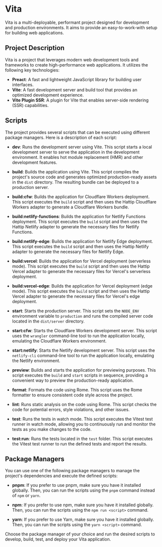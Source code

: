 # Vita

Vita is a multi-deployable, performant project designed for development and production environments. It aims to provide an easy-to-work-with setup for building web applications.

## Project Description

Vita is a project that leverages modern web development tools and frameworks to create high-performance web applications. It utilizes the following key technologies:

- **Preact**: A fast and lightweight JavaScript library for building user interfaces.
- **Vite**: A fast development server and build tool that provides an optimized development experience.
- **Vite Plugin SSR**: A plugin for Vite that enables server-side rendering (SSR) capabilities.

## Scripts

The project provides several scripts that can be executed using different package managers. Here is a description of each script:

- **dev**: Runs the development server using Vite. This script starts a local development server to serve the application in the development environment. It enables hot module replacement (HMR) and other development features.

- **build**: Builds the application using Vite. This script compiles the project's source code and generates optimized production-ready assets in the `dist` directory. The resulting bundle can be deployed to a production server.

- **build:cfw**: Builds the application for Cloudflare Workers deployment. This script executes the `build` script and then uses the Hattip Cloudflare Workers adapter to generate a Cloudflare Workers bundle.

- **build:netlify-functions**: Builds the application for Netlify Functions deployment. This script executes the `build` script and then uses the Hattip Netlify adapter to generate the necessary files for Netlify Functions.

- **build:netlify-edge**: Builds the application for Netlify Edge deployment. This script executes the `build` script and then uses the Hattip Netlify adapter to generate the necessary files for Netlify Edge.

- **build:vercel**: Builds the application for Vercel deployment (serverless mode). This script executes the `build` script and then uses the Hattip Vercel adapter to generate the necessary files for Vercel's serverless deployment.

- **build:vercel-edge**: Builds the application for Vercel deployment (edge mode). This script executes the `build` script and then uses the Hattip Vercel adapter to generate the necessary files for Vercel's edge deployment.

- **start**: Starts the production server. This script sets the `NODE_ENV` environment variable to `production` and runs the compiled server code located in the `dist/server` directory.

- **start:cfw**: Starts the Cloudflare Workers development server. This script uses the `wrangler` command-line tool to run the application locally, emulating the Cloudflare Workers environment.

- **start:netlify**: Starts the Netlify development server. This script uses the `netlify-cli` command-line tool to run the application locally, emulating the Netlify environment.

- **preview**: Builds and starts the application for previewing purposes. This script executes the `build` and `start` scripts in sequence, providing a convenient way to preview the production-ready application.

- **format**: Formats the code using Rome. This script uses the Rome formatter to ensure consistent code style across the project.

- **lint**: Runs static analysis on the code using Rome. This script checks the code for potential errors, style violations, and other issues.

- **test**: Runs the tests in watch mode. This script executes the Vitest test runner in watch mode, allowing you to continuously run and monitor the tests as you make changes to the code.

- **test:run**: Runs the tests located in the `test` folder. This script executes the Vitest test runner to run the defined tests and report the results.

## Package Managers

You can use one of the following package managers to manage the project's dependencies and execute the defined scripts:

- **pnpm**: If you prefer to use pnpm, make sure you have it installed globally. Then, you can run the scripts using the `pnpm` command instead of `npm` or `yarn`.

- **npm**: If you prefer to use npm, make sure you have it installed globally. Then, you can run the scripts using the `npm run <script>` command.

- **yarn**: If you prefer to use Yarn, make sure you have it installed globally. Then, you can run the scripts using the `yarn <script>` command.

Choose the package manager of your choice and run the desired scripts to develop, build, test, and deploy your Vita application.

